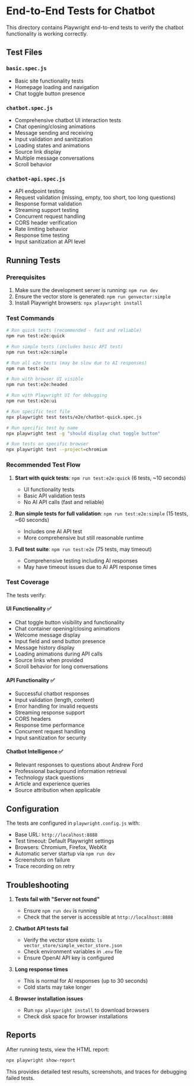 # End-to-End Tests for Chatbot

This directory contains Playwright end-to-end tests to verify the chatbot functionality is working correctly.

## Test Files

### `basic.spec.js`

- Basic site functionality tests
- Homepage loading and navigation
- Chat toggle button presence

### `chatbot.spec.js`

- Comprehensive chatbot UI interaction tests
- Chat opening/closing animations
- Message sending and receiving
- Input validation and sanitization
- Loading states and animations
- Source link display
- Multiple message conversations
- Scroll behavior

### `chatbot-api.spec.js`

- API endpoint testing
- Request validation (missing, empty, too short, too long questions)
- Response format validation
- Streaming support testing
- Concurrent request handling
- CORS header verification
- Rate limiting behavior
- Response time testing
- Input sanitization at API level

## Running Tests

### Prerequisites

1. Make sure the development server is running: `npm run dev`
2. Ensure the vector store is generated: `npm run genvector:simple`
3. Install Playwright browsers: `npx playwright install`

### Test Commands

```bash
# Run quick tests (recommended - fast and reliable)
npm run test:e2e:quick

# Run simple tests (includes basic API test)
npm run test:e2e:simple

# Run all e2e tests (may be slow due to AI responses)
npm run test:e2e

# Run with browser UI visible
npm run test:e2e:headed

# Run with Playwright UI for debugging
npm run test:e2e:ui

# Run specific test file
npx playwright test tests/e2e/chatbot-quick.spec.js

# Run specific test by name
npx playwright test -g "should display chat toggle button"

# Run tests on specific browser
npx playwright test --project=chromium
```

### Recommended Test Flow

1. **Start with quick tests**: `npm run test:e2e:quick` (6 tests, ~10 seconds)

   - UI functionality tests
   - Basic API validation tests
   - No AI API calls (fast and reliable)

2. **Run simple tests for full validation**: `npm run test:e2e:simple` (15 tests, ~60 seconds)

   - Includes one AI API test
   - More comprehensive but still reasonable runtime

3. **Full test suite**: `npm run test:e2e` (75 tests, may timeout)
   - Comprehensive testing including AI responses
   - May have timeout issues due to AI API response times

### Test Coverage

The tests verify:

#### UI Functionality ✅

- Chat toggle button visibility and functionality
- Chat container opening/closing animations
- Welcome message display
- Input field and send button presence
- Message history display
- Loading animations during API calls
- Source links when provided
- Scroll behavior for long conversations

#### API Functionality ✅

- Successful chatbot responses
- Input validation (length, content)
- Error handling for invalid requests
- Streaming response support
- CORS headers
- Response time performance
- Concurrent request handling
- Input sanitization for security

#### Chatbot Intelligence ✅

- Relevant responses to questions about Andrew Ford
- Professional background information retrieval
- Technology stack questions
- Article and experience queries
- Source attribution when applicable

## Configuration

The tests are configured in `playwright.config.js` with:

- Base URL: `http://localhost:8888`
- Test timeout: Default Playwright settings
- Browsers: Chromium, Firefox, WebKit
- Automatic server startup via `npm run dev`
- Screenshots on failure
- Trace recording on retry

## Troubleshooting

1. **Tests fail with "Server not found"**

   - Ensure `npm run dev` is running
   - Check that the server is accessible at `http://localhost:8888`

2. **Chatbot API tests fail**

   - Verify the vector store exists: `ls vector_store/simple_vector_store.json`
   - Check environment variables in `.env` file
   - Ensure OpenAI API key is configured

3. **Long response times**

   - This is normal for AI responses (up to 30 seconds)
   - Cold starts may take longer

4. **Browser installation issues**
   - Run `npx playwright install` to download browsers
   - Check disk space for browser installations

## Reports

After running tests, view the HTML report:

```bash
npx playwright show-report
```

This provides detailed test results, screenshots, and traces for debugging failed tests.
